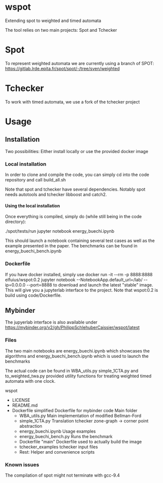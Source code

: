 # wspot
Extending spot to weighted and timed automata

The tool relies on two main projects: Spot and Tchecker

# Spot
To represent weighted automata we are currently using a branch of SPOT:
https://gitlab.lrde.epita.fr/spot/spot/-/tree/sven/weighted

# Tchecker
To work with timed automata, we use a fork of the tchecker project

# Usage

## Installation

Two possibilities: Either install locally or use the provided docker image

### Local installation

In order to clone and compile the code, you can simply
cd into the code repository and call build_all.sh

Note that spot and tchecker have several dependencies.
Notably spot needs autotools and tchecker libboost and catch2.

#### Using the local installation
Once everything is compiled, simply do (while still being in the code
directory):

./spot/tests/run jupyter notebook energy_buechi.ipynb

This should launch a notebook containing several test cases
as well as the example presented in the paper.
The benchmarks can be found in energy_buechi_bench.ipynb

### Dockerfile

If you have docker installed, simply use
docker run -it --rm -p 8888:8888 elfuius/wspot:0.2 jupyter notebook --NotebookApp.default_url=/lab/ --ip=0.0.0.0 --port=8888
to download and launch the latest "stable" image.
This will give you a jupyterlab interface to the project.
Note that wspot:0.2 is build using code/Dockerfile.

## Mybinder

The jupyerlab interface is also available under 
https://mybinder.org/v2/gh/PhilippSchlehuberCaissier/wspot/latest

### Files
The two main notebooks are 
energy_buechi.ipynb which showcases the algorithms
and
energy_buechi_bench.ipynb which is used to launch the benchmarks

The actual code can be found in WBA_utils.py
simple_1CTA.py and to_weighted_twa.py provided utility functions
for treating weighted timed automata with one clock.

wspot
  - LICENSE
  - README.md
  - Dockerfile simplified Dockerfile for mybinder
  code Main folder
    - WBA_utils.py Main implementation of modified Bellman-Ford
    - simple_1CTA.py Translation tchecker zone-graph -> corner point abstraction
    - energy_buechi.ipynb Usage examples
    - energy_buechi_bench.py Runs the benchmark
    - Dockerfile "main" Dockerfile used to actually build the image
    - tchecker_examples tchecker input files
    - Rest: Helper and convenience scripts

### Known issues
The compilation of spot might not terminate with gcc-9.4